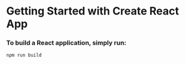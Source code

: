 # Getting Started with Create React App



### To build a React application, simply run:
```
npm run build
```

